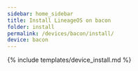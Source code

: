 ```yaml
---
sidebar: home_sidebar
title: Install LineageOS on bacon
folder: install
permalink: /devices/bacon/install/
device: bacon
---
```

{% include templates/device_install.md %}
